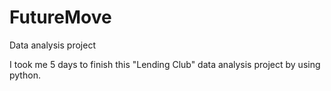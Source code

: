 # FutureMove
Data analysis project 

I took me 5 days to finish this "Lending Club" data analysis project by using python. 
